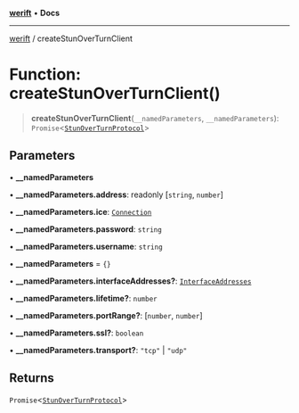 [**werift**](../README.md) • **Docs**

***

[werift](../globals.md) / createStunOverTurnClient

# Function: createStunOverTurnClient()

> **createStunOverTurnClient**(`__namedParameters`, `__namedParameters`): `Promise`\<[`StunOverTurnProtocol`](../classes/StunOverTurnProtocol.md)\>

## Parameters

• **\_\_namedParameters**

• **\_\_namedParameters.address**: readonly [`string`, `number`]

• **\_\_namedParameters.ice**: [`Connection`](../classes/Connection.md)

• **\_\_namedParameters.password**: `string`

• **\_\_namedParameters.username**: `string`

• **\_\_namedParameters** = `{}`

• **\_\_namedParameters.interfaceAddresses?**: [`InterfaceAddresses`](../type-aliases/InterfaceAddresses.md)

• **\_\_namedParameters.lifetime?**: `number`

• **\_\_namedParameters.portRange?**: [`number`, `number`]

• **\_\_namedParameters.ssl?**: `boolean`

• **\_\_namedParameters.transport?**: `"tcp"` \| `"udp"`

## Returns

`Promise`\<[`StunOverTurnProtocol`](../classes/StunOverTurnProtocol.md)\>
